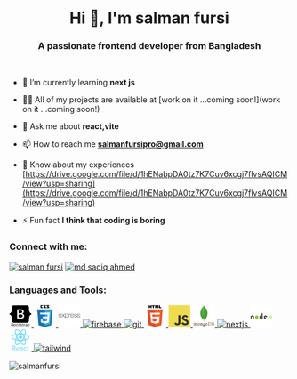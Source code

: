 <h1 align="center">Hi 👋, I'm salman fursi</h1>
<h3 align="center">A passionate frontend developer from Bangladesh</h3>
<img src="[https://img.freepik.com/free-vector/organic-flat-gamer-room-illustrated_23-2148934415.jpg?w=900&t=st=~exp=1687972789~hmac=2f7f2ac87679da4be7144f00f6ab45b48b9f3568d379f2dc9df2204e9f5954f0](https://img.freepik.com/free-vector/coding-concept-illustration_114360-1155.jpg?w=740&t=st=1687972526~exp=1687973126~hmac=f55661d7ab90e6f1fc7134a64fc5937f8c061ae68ff9a6e248e6f9417fd4d2ab)" alt="">


- 🌱 I’m currently learning **next js**

- 👨‍💻 All of my projects are available at [work on it ...coming soon!](work on it ...coming soon!)

- 💬 Ask me about **react,vite**

- 📫 How to reach me **salmanfursipro@gmail.com**

- 📄 Know about my experiences [https://drive.google.com/file/d/1hENabpDA0tz7K7Cuv6xcgj7flvsAQICM/view?usp=sharing](https://drive.google.com/file/d/1hENabpDA0tz7K7Cuv6xcgj7flvsAQICM/view?usp=sharing)

- ⚡ Fun fact **I think that coding is boring**

<h3 align="left">Connect with me:</h3>
<p align="left">
<a href="https://linkedin.com/in/salman fursi" target="blank"><img align="center" src="https://raw.githubusercontent.com/rahuldkjain/github-profile-readme-generator/master/src/images/icons/Social/linked-in-alt.svg" alt="salman fursi" height="30" width="40" /></a>
<a href="https://fb.com/md sadiq ahmed" target="blank"><img align="center" src="https://raw.githubusercontent.com/rahuldkjain/github-profile-readme-generator/master/src/images/icons/Social/facebook.svg" alt="md sadiq ahmed" height="30" width="40" /></a>
</p>

<h3 align="left">Languages and Tools:</h3>
<p align="left"> <a href="https://getbootstrap.com" target="_blank" rel="noreferrer"> <img src="https://raw.githubusercontent.com/devicons/devicon/master/icons/bootstrap/bootstrap-plain-wordmark.svg" alt="bootstrap" width="40" height="40"/> </a> <a href="https://www.w3schools.com/css/" target="_blank" rel="noreferrer"> <img src="https://raw.githubusercontent.com/devicons/devicon/master/icons/css3/css3-original-wordmark.svg" alt="css3" width="40" height="40"/> </a> <a href="https://expressjs.com" target="_blank" rel="noreferrer"> <img src="https://raw.githubusercontent.com/devicons/devicon/master/icons/express/express-original-wordmark.svg" alt="express" width="40" height="40"/> </a> <a href="https://firebase.google.com/" target="_blank" rel="noreferrer"> <img src="https://www.vectorlogo.zone/logos/firebase/firebase-icon.svg" alt="firebase" width="40" height="40"/> </a> <a href="https://git-scm.com/" target="_blank" rel="noreferrer"> <img src="https://www.vectorlogo.zone/logos/git-scm/git-scm-icon.svg" alt="git" width="40" height="40"/> </a> <a href="https://www.w3.org/html/" target="_blank" rel="noreferrer"> <img src="https://raw.githubusercontent.com/devicons/devicon/master/icons/html5/html5-original-wordmark.svg" alt="html5" width="40" height="40"/> </a> <a href="https://developer.mozilla.org/en-US/docs/Web/JavaScript" target="_blank" rel="noreferrer"> <img src="https://raw.githubusercontent.com/devicons/devicon/master/icons/javascript/javascript-original.svg" alt="javascript" width="40" height="40"/> </a> <a href="https://www.mongodb.com/" target="_blank" rel="noreferrer"> <img src="https://raw.githubusercontent.com/devicons/devicon/master/icons/mongodb/mongodb-original-wordmark.svg" alt="mongodb" width="40" height="40"/> </a> <a href="https://nextjs.org/" target="_blank" rel="noreferrer"> <img src="https://cdn.worldvectorlogo.com/logos/nextjs-2.svg" alt="nextjs" width="40" height="40"/> </a> <a href="https://nodejs.org" target="_blank" rel="noreferrer"> <img src="https://raw.githubusercontent.com/devicons/devicon/master/icons/nodejs/nodejs-original-wordmark.svg" alt="nodejs" width="40" height="40"/> </a> <a href="https://reactjs.org/" target="_blank" rel="noreferrer"> <img src="https://raw.githubusercontent.com/devicons/devicon/master/icons/react/react-original-wordmark.svg" alt="react" width="40" height="40"/> </a> <a href="https://tailwindcss.com/" target="_blank" rel="noreferrer"> <img src="https://www.vectorlogo.zone/logos/tailwindcss/tailwindcss-icon.svg" alt="tailwind" width="40" height="40"/> </a> </p>

<p><img align="center" src="https://github-readme-stats.vercel.app/api/top-langs?username=salmanfursi&show_icons=true&locale=en&layout=compact" alt="salmanfursi" /></p>

